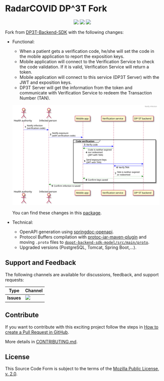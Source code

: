 # RadarCOVID DP^3T Fork

<p align="center">
    <a href="https://github.com/RadarCOVID/radar-covid-backend-dp3t-server/commits/" title="Last Commit"><img src="https://img.shields.io/github/last-commit/RadarCOVID/radar-covid-backend-dp3t-server?style=flat"></a>
    <a href="https://github.com/RadarCOVID/radar-covid-backend-dp3t-server/issues" title="Open Issues"><img src="https://img.shields.io/github/issues/RadarCOVID/radar-covid-backend-dp3t-server?style=flat"></a>
    <a href="https://github.com/RadarCOVID/radar-covid-backend-dp3t-server/blob/master/LICENSE" title="License"><img src="https://img.shields.io/badge/License-MPL%202.0-brightgreen.svg?style=flat"></a>
</p>

Fork from [DP3T-Backend-SDK](https://github.com/DP-3T/dp3t-sdk-backend) with the following changes:

- Functional:
  - When a patient gets a verification code, he/she will set the code in the mobile application to report the exposition keys.
  - Mobile application will connect to the Verification Service to check the code validation. If it is valid, Verification Service will return a token.
  - Mobile application will connect to this service (DP3T Server) with the JWT and exposition keys.
  - DP3T Server will get the information from the token and communicate with Verification Service to redeem the Transaction Number (TAN).

  ![Sequence diagram to notify infection](documentation/sequence-diagram-notify-infection.svg)

  You can find these changes in this [package](./dpppt-backend-sdk/dpppt-backend-sdk-ws/src/main/java/org/dpppt/backend/sdk/ws/radarcovid).

- Technical:
  - OpenAPI generation using [springdoc-openapi](https://github.com/springdoc/springdoc-openapi).
  - Protocol Buffers compilation with [protoc-jar-maven-plugin](https://github.com/os72/protoc-jar-maven-plugin) and moving `.proto` files to [`dpppt-backend-sdk-model/src/main/proto`](./dpppt-backend-sdk/dpppt-backend-sdk-model/src/main/proto).
  - Upgraded versions (PostgreSQL, Tomcat, Spring Boot,...).

## Support and Feedback
The following channels are available for discussions, feedback, and support requests:

| Type       | Channel                                                |
| ---------- | ------------------------------------------------------ |
| **Issues** | <a href="https://github.com/RadarCOVID/radar-covid-backend-dp3t-server/issues" title="Open Issues"><img src="https://img.shields.io/github/issues/RadarCOVID/radar-covid-backend-dp3t-server?style=flat"></a> |

## Contribute

If you want to contribute with this exciting project follow the steps in [How to create a Pull Request in GitHub](https://opensource.com/article/19/7/create-pull-request-github).

More details in [CONTRIBUTING.md](./CONTRIBUTING.md).

## License

This Source Code Form is subject to the terms of the [Mozilla Public License, v. 2.0](https://www.mozilla.org/en-US/MPL/2.0/).
